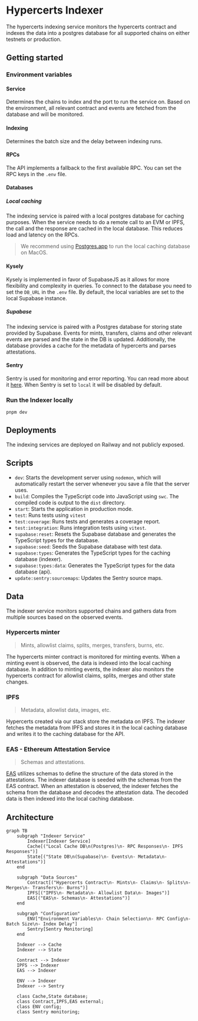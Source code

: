 # Hypercerts Indexer

The hypercerts indexing service monitors the hypercerts contract and indexes the data into a postgres database for all supported chains on either testnets or production.

## Getting started

### Environment variables

#### Service

Determines the chains to index and the port to run the service on. Based on the environment, all relevant contract and events are fetched from the database and will be monitored.

#### Indexing

Determines the batch size and the delay between indexing runs.

#### RPCs

The API implements a fallback to the first available RPC. You can set the RPC keys in the `.env` file.

#### Databases

##### Local caching

The indexing service is paired with a local postgres database for caching purposes. When the service needs to do a remote call to an EVM or IPFS, the call and the response are cached in the local database. This reduces load and latency on the RPCs.

> We recommend using [Postgres.app](https://postgresapp.com/) to run the local caching database on MacOS.

#### Kysely

Kysely is implemented in favor of SupabaseJS as it allows for more flexibility and complexity in queries. To connect to the database you need to set the `DB_URL` in the `.env` file. By default, the local variables are set to the local Supabase instance.

##### Supabase

The indexing service is paired with a Postgres database for storing state provided by Supabase. Events for mints, transfers, claims and other relevant events are parsed and the state in the DB is updated. Additionally, the database provides a cache for the metadata of hypercerts and parses attestations.

#### Sentry

Sentry is used for monitoring and error reporting. You can read more about it [here](https://docs.sentry.io/platforms/javascript/guides/node/configuration/env-vars/). When Sentry is set to `local` it will be disabled by default.

### Run the Indexer locally

`pnpm dev`

## Deployments

The indexing services are deployed on Railway and not publicly exposed.

## Scripts

- `dev`: Starts the development server using `nodemon`, which will automatically restart the server whenever you save a file that the server uses.
- `build`: Compiles the TypeScript code into JavaScript using `swc`. The compiled code is output to the `dist` directory.
- `start`: Starts the application in production mode. 
- `test`: Runs tests using `vitest`
- `test:coverage`: Runs tests and generates a coverage report.
- `test:integration`: Runs integration tests using `vitest`.
- `supabase:reset`: Resets the Supabase database and generates the TypeScript types for the database.
- `supabase:seed`: Seeds the Supabase database with test data.
- `supabase:types`: Generates the TypeScript types for the caching database (indexer).
- `supabase:types:data`: Generates the TypeScript types for the data database (api).
- `update:sentry:sourcemaps`: Updates the Sentry source maps.

## Data

The indexer service monitors supported chains and gathers data from multiple sources based on the observed events.

### Hypercerts minter

> Mints, allowlist claims, splits, merges, transfers, burns, etc.

The hypercerts minter contract is monitored for minting events. When a minting event is observed, the data is indexed into the local caching database. In addition to minting events, the indexer also monitors the hypercerts contract for allowlist claims, splits, merges and other state changes.

### IPFS

> Metadata, allowlist data, images, etc.

Hypercerts created via our stack store the metadata on IPFS. The indexer fetches the metadata from IPFS and stores it in the local caching database and writes it to the caching database for the API.

### EAS - Ethereum Attestation Service

> Schemas and attestations.

[EAS](https://attest.sh/) utilizes schemas to define the structure of the data stored in the attestations. The indexer database is seeded with the schemas from the EAS contract. When an attestation is observed, the indexer fetches the schema from the database and decodes the attestation data. The decoded data is then indexed into the local caching database.

## Architecture

```mermaid
graph TB
    subgraph "Indexer Service"
        Indexer[Indexer Service]
        Cache[("Local Cache DB\n(Postgres)\n- RPC Responses\n- IPFS Responses")]
        State[("State DB\n(Supabase)\n- Events\n- Metadata\n- Attestations")]
    end
    
    subgraph "Data Sources"
        Contract[("Hypercerts Contract\n- Mints\n- Claims\n- Splits\n- Merges\n- Transfers\n- Burns")]
        IPFS[("IPFS\n- Metadata\n- Allowlist Data\n- Images")]
        EAS[("EAS\n- Schemas\n- Attestations")]
    end
    
    subgraph "Configuration"
        ENV["Environment Variables\n- Chain Selection\n- RPC Config\n- Batch Size\n- Index Delay"]
        Sentry[Sentry Monitoring]
    end
    
    Indexer --> Cache
    Indexer --> State
    
    Contract --> Indexer
    IPFS --> Indexer
    EAS --> Indexer
    
    ENV --> Indexer
    Indexer --> Sentry
    
    class Cache,State database;
    class Contract,IPFS,EAS external;
    class ENV config;
    class Sentry monitoring;
```